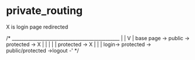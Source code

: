 # private_routing

X is login page redirected 

/*   ______________________________________________
    |                                             |
    V                                             |
  base page -> public -> protected -> X           |
    |                                             |
    |                                             |
  protected -> X                                  |
    |                                             |
  login-> protected -> public/protected ->logout -' 
*/
